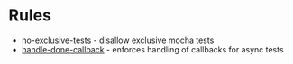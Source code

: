 # Rules

* [no-exclusive-tests](no-exclusive-tests.md) - disallow exclusive mocha tests
* [handle-done-callback](handle-done-callback.md) - enforces handling of callbacks for async tests
